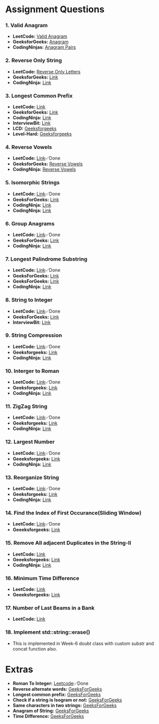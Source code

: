 # Assignment Questions
### 1. Valid Anagram

<!-- ## Problem Description

Given two strings `s` and `t`, return `true` if `t` is an anagram of `s`, and `false` otherwise.

An anagram is a word or phrase formed by rearranging the letters of a different word or phrase, typically using all the original letters exactly once.

## Approach 1: Brute Force (Sorting)

### Algorithm

1. Convert both strings `s` and `t` into character arrays and sort them.
2. Check if the sorted arrays are equal. If they are, return `true`; otherwise, return `false`.

### Complexity Analysis

- Time Complexity: O(n log n), where `n` is the length of the input strings.
- Space Complexity: O(n), as we create character arrays to store the sorted strings.

## Approach 2: Hashing

### Algorithm

1. Create two arrays of size 26 to represent the frequency of each character in the strings `s` and `t`.
2. Iterate through the characters of `s` and increment the corresponding frequency in the first array.
3. Iterate through the characters of `t` and decrement the corresponding frequency in the second array.
4. After both iterations, if all frequencies in both arrays are zero, return `true`; otherwise, return `false`.

### Complexity Analysis

- Time Complexity: O(n), where `n` is the length of the input strings.
- Space Complexity: O(1), as we use a fixed-size array of size 26.

## Links to Problem Statements -->

- **LeetCode:** [Valid Anagram](https://leetcode.com/problems/valid-anagram/)
- **GeeksforGeeks:** [Anagram](https://practice.geeksforgeeks.org/problems/anagram-1587115620/1)
- **CodingNinjas:** [Anagram Pairs](https://www.codingninjas.com/studio/problems/anagram-pairs_626517)

### 2. Reverse Only String
- **LeetCode:** [Reverse Only Letters](https://leetcode.com/problems/reverse-only-letters/description/)
- **GeeksforGeeks:** [Link](https://practice.geeksforgeeks.org/problems/special-array-reversal2328/1)
- **CodingNinja:** [Link](https://www.codingninjas.com/studio/problems/reverse-only-letters_1235236)


### 3. Longest Common Prefix
- **LeetCode:** [Link](https://leetcode.com/problems/longest-common-prefix/)
- **GeeksforGeeks:** [Link](https://practice.geeksforgeeks.org/problems/longest-common-prefix-in-an-array5129/1)
- **CodingNinja:** [Link](https://www.codingninjas.com/studio/problems/longest-common-prefix_2090383)
- **InterviewBit:** [Link](https://www.interviewbit.com/problems/longest-common-prefix/)
- **LCD:** [Geeksforgeeks](https://practice.geeksforgeeks.org/problems/lcp--170637/1)
- **Level-Hard:** [Geeksforgeeks](https://practice.geeksforgeeks.org/problems/shortest-unique-prefix-for-every-word/1)

### 4. Reverse Vowels
- **LeetCode:** [Link](https://leetcode.com/problems/reverse-vowels-of-a-string/)✅Done
- **GeeksforGeeks:** [Reverse Vowels](https://practice.geeksforgeeks.org/problems/reversing-the-vowels5304/1)
- **CodingNinja:** [Reverse Vowels](https://practice.geeksforgeeks.org/problems/reversing-the-vowels5304/1)


### 5. Isomorphic Strings
- **LeetCode:** [Link](https://leetcode.com/problems/isomorphic-strings/)✅Done
- **GeeksForGeeks:** [Link](https://practice.geeksforgeeks.org/problems/isomorphic-strings-1587115620/1)
- **CodingNinja:** [Link](https://www.codingninjas.com/studio/problems/isomorphic-strings-_1117636)
- **CodingNinja:** [Link](https://www.codingninjas.com/studio/problems/isomorphic-strings_1117636)

### 6. Group Anagrams
- **LeetCode:** [Link](https://leetcode.com/problems/group-anagrams/)✅Done
- **GeeksForGeeks:** [Link](https://practice.geeksforgeeks.org/problems/print-anagrams-together/1)
- **CodingNinja:** [Link](https://www.codingninjas.com/studio/problems/group-anagrams_800285)

### 7. Longest Palindrome Substring
- **LeetCode:** [Link](https://leetcode.com/problems/longest-palindromic-substring/)✅Done
- **GeeksForGeeks:** [Link](https://practice.geeksforgeeks.org/problems/longest-palindrome-in-a-string1956/1)
- **GeeksForGeeks:** [Link](https://practice.geeksforgeeks.org/problems/longest-palindrome-in-a-string3411/1)
- **CodingNinja:** [Link](https://www.codingninjas.com/studio/problems/longest-palindromic-substring_758900)


### 8. String to Integer
- **LeetCode:** [Link](https://leetcode.com/problems/string-to-integer-atoi/)✅Done
- **GeeksForGeeks:** [Link](https://practice.geeksforgeeks.org/problems/implement-atoi/1)
- **InterviewBit:** [Link](https://www.interviewbit.com/problems/atoi/)

### 9. String Compression
- **LeetCode:** [Link](https://leetcode.com/problems/string-compression/)✅Done
- **Geeksforgeeks:** [Link](https://practice.geeksforgeeks.org/problems/valid-compressed-string--170647/1)
- **CodingNinja:** [Link](https://www.codingninjas.com/studio/problems/compress-the-string_526)

### 10. Interger to Roman
- **LeetCode:** [Link](https://leetcode.com/problems/integer-to-roman/)✅Done
- **Geeksforgeeks:** [Link](https://practice.geeksforgeeks.org/problems/convert-to-roman-no/1)
- **CodingNinja:** [Link](https://www.codingninjas.com/studio/problems/integer-to-roman-numeral_981307)

### 11. ZigZag String
- **LeetCode:** [Link](https://leetcode.com/problems/zigzag-conversion/)✅Done
- **Geeksforgeeks:** [Link](https://practice.geeksforgeeks.org/problems/concatenation-of-zig-zag-string-in-n-rows0308/1)
- **CodingNinja:** [Link](https://www.codingninjas.com/studio/problems/zig-zag-conversion_3164695)

### 12. Largest Number
- **LeetCode:** [Link](https://leetcode.com/problems/largest-number/)✅Done
- **Geeeksforgeeks:** [Link](https://practice.geeksforgeeks.org/problems/largest-number-formed-from-an-array1117/1)
- **CodingNinja:** [Link](https://www.codingninjas.com/studio/problems/greatest-number-using-given-numbers_1062653)


### 13. Reorganize String
- **LeetCode:** [Link](https://leetcode.com/problems/reorganize-string/)✅Done
- **Geeksforgeeks:** [Link](https://practice.geeksforgeeks.org/problems/rearrange-characters4649/1)
- **CodingNinja:** [Link](https://www.codingninjas.com/studio/problems/rearrange-string_982765)

### 14. Find the Index of First Occurance(Sliding Window)
- **LeetCode:** [Link](https://leetcode.com/problems/find-the-index-of-the-first-occurrence-in-a-string/)✅Done
- **Geeeksforgeeks:** [Link](https://practice.geeksforgeeks.org/problems/index-of-the-first-occurrence-of-pattern-in-a-text/1)

### 15. Remove All adjacent Duplicates in the String-II
- **LeetCode:** [Link](https://leetcode.com/problems/remove-all-adjacent-duplicates-in-string-ii/)
- **Geeeksforgeeks:** [Link](https://practice.geeksforgeeks.org/problems/consecutive-elements2306/1)
- **CodingNinja:** [Link](https://www.codingninjas.com/studio/problems/remove-all-adjacent-duplicates-in-string-ii_1117636)

### 16. Minimum Time Difference
- **LeetCode:** [Link](https://leetcode.com/problems/minimum-time-difference/)
- **Geeeksforgeeks:** [Link](https://practice.geeksforgeeks.org/problems/minimum-time-difference-1587115620/1)

### 17. Number of Last Beams in a Bank
- **LeetCode:** [Link](https://leetcode.com/problems/number-of-laser-beams-in-a-bank/description/)

### 18. Implement std::string::erase()
- This is implemented in Week-6 doubt class with custom substr and concat function also.


# Extras
- **Roman To Integer:** [Leetcode](https://leetcode.com/problems/roman-to-integer/)✅Done
- **Reverse alternate words:** [GeeksForGeeks](https://practice.geeksforgeeks.org/problems/c-alternate-words-in-reverse-order0653/1)
- **Longest common prefix:** [GeeksForGeeks](https://practice.geeksforgeeks.org/problems/minimum-shift-for-longest-common-prefix0759/1)
- **Check if a string is Isogram or not:** [GeeksForGeeks](https://practice.geeksforgeeks.org/problems/check-if-a-string-is-isogram-or-not-1587115620/1)
- **Same characters in two strings:** [GeeksForGeeks](https://practice.geeksforgeeks.org/problems/c-corresponding-position-in-the-two-strings-that-hold-exactly-the-same-characters5013/1)
- **Anagram of String:** [GeeksForGeeks](https://practice.geeksforgeeks.org/problems/anagram-of-string/1)
- **Time Difference:** [GeeksForGeeks](https://practice.geeksforgeeks.org/problems/time-difference5528/1)